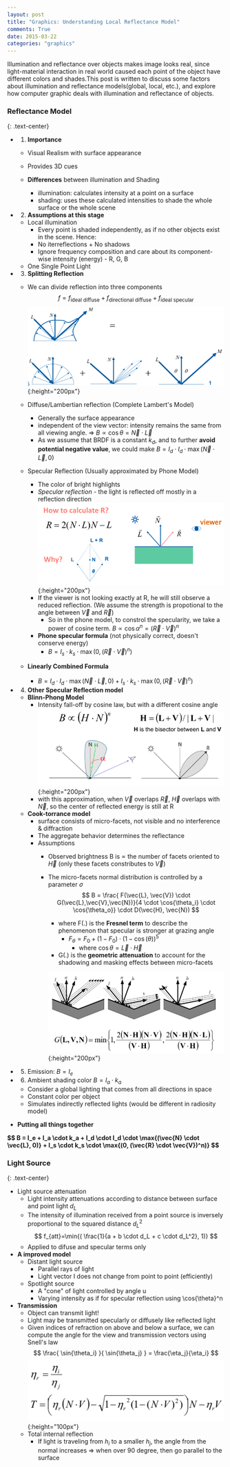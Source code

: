 ```yaml
---
layout: post
title: "Graphics: Understanding Local Reflectance Model"
comments: True
date: 2015-03-22
categories: "graphics"
---
```


Illumination and reflectance over objects makes image looks real, since light-material interaction in real world caused each point of the object have different colors and shades.This post is written to discuss some factors about illumination and reflectance models(global, local, etc.), and explore how computer graphic deals with illumination and reflectance of objects.

<!--more-->

### Reflectance Model
{: .text-center}

* 1)  __Importance__
  * Visual Realism with surface appearance
  * Provides 3D cues

  * __Differences__ between illumination and Shading
    * illumination: calculates intensity at a point on a surface
    * shading: uses these calculated intensities to shade the whole surface or the whole scene

* 2)  __Assumptions at this stage__
  * Local illumination
    * Every point is shaded independently, as if no other objects exist in the scene. Hence:
    * No iterreflections + No shadows
    * Ignore frequency composition and care about its component-wise intensity (energy) - R, G, B
  * One Single Point Light

* 3)  __Splitting Reflection__
  * We can divide reflection into three components
  $$
  f = f_{\text{ideal diffuse}} + f_{ \text{directional diffuse} } + f_{ \text{ideal specular}}
  $$
  ![alt "reflectance geometry graph"](/images/posts/2015-03-22-reflectance-splitting.png){:height="200px"}

  * Diffuse/Lambertian reflection (Complete Lambert's Model)
    * Generally the surface appearance
    * independent of the view vector: intensity remains the same from all viewing angle. => $B \propto \cos{\theta} = \vec{N} \cdot \vec{L}$
    * As we assume that BRDF is a constant $k_d$, and to further __avoid potential negative value__, we could make $B = I_d \cdot I_d \cdot \max{(\vec{N} \cdot \vec{L}, 0)}$
  * Specular Reflection (Usually approximated by Phone Model)
    * The color of bright highlights
    * _Specular reflection_ - the light is reflected off mostly in a reflection direction
    ![alt "viewer angle calculation"](/images/posts/2015-03-22-reflection-angle.png){:height="200px"}
    * If the viewer is not looking exactly at R, he will still observe a reduced reflection. (We assume the strength is propotional to the angle between $\vec{V}$ and $\vec{R}$)
      * So in the phone model, to constrol the specularity, we take a power of cosine term. $B \propto \cos{\alpha}^n = (\vec{R} \cdot \vec{V})^n$
    * __Phone specular formula__ (not physically correct, doesn't conserve energy)
      * $B = I_s \cdot k_s \cdot \max{(0, (\vec{R} \cdot \vec{V})^n)}$
  * __Linearly Combined Formula__
    * $B = I_d \cdot I_d \cdot \max{(\vec{N} \cdot \vec{L}, 0)} + I_s \cdot k_s \cdot \max{(0, (\vec{R} \cdot \vec{V})^n)}$

* 4)  __Other Specular Reflection model__
  * __Blinn-Phong Model__
    * Intensity fall-off by cosine law, but with a different cosine angle
    ![alt "blinn-phone model"](/images/posts/2015-03-22-blinn-phong.png){:height="200px"}
    * with this approximation, when $\vec{V}$ overlaps $\vec{R}$, $\vec{H}$ overlaps with $\vec{N}$, so the center of reflected energy is still at R
  * __Cook-torrance model__
    * surface consists of micro-facets, not visible and no interference & diffraction
    * The aggregate behavior determines the reflectance
    * Assumptions
      * Observed brightness B is $\propto$ the number of facets oriented to $\vec{H}$ (only these facets constributes to $\vec{V}$)
      * The micro-facets normal distribution is controlled by a parameter $\sigma$
      $$
      B = \frac{ F(\vec{L}, \vec{V}) \cdot G(\vec{L},\vec{V},\vec{N})}{4 \cdot \cos{\theta_i} \cdot \cos{\theta_o}} \cdot D(\vec{H}, \vec{N})
      $$
        * where F(.) is the __Fresnel term__ to describe the phenomenon that specular is stronger at grazing angle
          * $F_{\theta} = F_0 + (1 - F_0)\cdot(1 - \cos{(\theta))}^5$
            * where $\cos{\theta} = \vec{L} \cdot \vec{H}$
        * G(.) is the __geometric attenuation__ to account for the shadowing and masking effects between micro-facets

        ![alt "geometrix term"](/images/posts/2015-03-22-geometrix-attenuation.png){:height="200px"}
* 5)  Emission: $B = I_e$
* 6)  Ambient shading color
    $B = I_a \cdot k_a$
    * Consider a global lighting that comes from all directions in space
    * Constant color per object
    * Simulates indirectly reflected lights (would be different in radiosity model)
* __Putting all things together__

<div class="maxim">
<strong>
$$
B = I_e + I_a \cdot k_a + I_d \cdot I_d \cdot \max{(\vec{N} \cdot \vec{L}, 0)} + I_s \cdot k_s \cdot \max{(0, (\vec{R} \cdot \vec{V})^n)}
$$
</strong>
</div>

### Light Source
{: .text-center}
* Light source attenuation
  * Light intensity attenuations according to distance between surface and point light $d_L$
  * The intensity of illumination received from a point source is inversely proportional to the squared distance $d_L^2$
  $$
    f_{att}=\min{( \frac{1}{a + b \cdot d_L + c \cdot d_L^2}, 1)}
  $$
  * Applied to difuse and specular terms only
* __A improved model__
  * Distant light source
    * Parallel rays of light
    * Light vector I does not change from point to point (efficiently)
  * Spotlight source
    * A "cone" of light controlled by angle u
    * Varying intensity as if for specular reflection using \cos{\theta}^n
* __Transmission__
  * Object can transmit light!
  * Light may be transmitted specularly or diffusely like reflected light
  * Given indices of refraction on above and below a surface, we can compute the angle for the view and transmission vectors using Snell's law
  $$
    \frac{ \sin{\theta_i} }{ \sin{\theta_j} } =  \frac{\eta_j}{\eta_i}
  $$
  ![alt "transmission formula"](/images/posts/2015-03-22-transmission-direction.png){:height="100px"}
  * Total internal reflection
    * If light is traveling from $h_i$ to a smaller $h_j$, the angle from the normal increases => when over 90 degree, then go parallel to the surface
